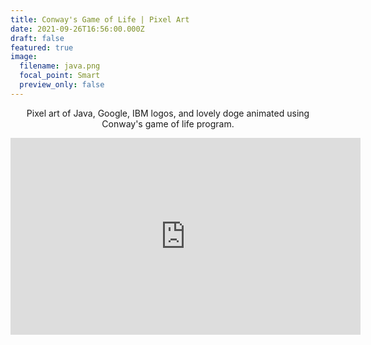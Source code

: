 ```yaml
---
title: Conway's Game of Life | Pixel Art
date: 2021-09-26T16:56:00.000Z
draft: false
featured: true
image:
  filename: java.png
  focal_point: Smart
  preview_only: false
---
```



<center>Pixel art of Java, Google, IBM logos, and lovely doge animated using Conway's game of life program.</p></center>

<center><iframe width="560" height="315" src="https://www.youtube.com/embed/Gdro5uM6_o8" title="YouTube video player" frameborder="0" allow="accelerometer; autoplay; clipboard-write; encrypted-media; gyroscope; picture-in-picture" allowfullscreen></iframe></center>

